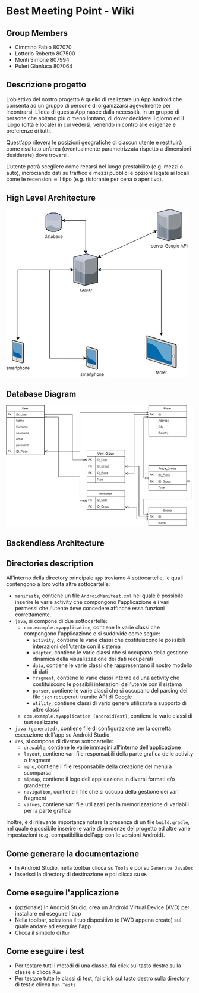 # Best Meeting Point - Wiki
## Group Members
*  Cimmino Fabio 807070
*  Lotterio Roberto 807500
*  Monti Simone 807994
*  Puleri Gianluca 807064

## Descrizione progetto
L’obiettivo del nostro progetto è quello di realizzare un App Android che consenta ad un gruppo di persone di organizzarsi agevolmente per incontrarsi. L’idea di questa App nasce dalla necessità, in un gruppo di persone che abitano più o meno lontano, di dover decidere il giorno ed il luogo (città e locale) in cui vedersi, venendo in contro alle esigenze e preferenze di tutti.

Quest’app rileverà le posizioni geografiche di ciascun utente e restituirà come risultato un’area (eventualmente parametrizzata rispetto a dimensioni desiderate) dove trovarsi.

L’utente potrà scegliere come recarsi nel luogo prestabilito (e.g. mezzi o auto), incrociando dati su traffico e mezzi pubblici e opzioni legate ai locali come le recensioni e il tipo (e.g. ristorante per cena o aperitivo).

## High Level Architecture
![Architecture (1)](architettura.jpg)

## Database Diagram
![Database diagram](Database_diagram.jpg)

## Backendless Architecture


## Directories description
All'interno della directory principale `app` troviamo 4 sottocartelle, le quali contengono a loro volta altre sottocartelle:
* `manifests`, contiene un file `AndroidManifest.xml` nel quale è possibile inserire le varie activity che compongono l'applicazione e i vari permessi che l'utente deve concedere affinché essa funzioni correttamente.
* `java`, si compone di due sottocartelle:
   * `com.example.myapplication`, contiene le varie classi che compongono l'applicazione e si suddivide come segue:
      * `activity`, contiene le varie classi che costituiscono le possibili interazioni dell'utente con il sistema 
      * `adapter`, contiene le varie classi che si occupano della gestione dinamica della visualizzazione dei dati recuperati
      * `data`, contiene le varie classi che rappresentano il nostro modello di dati
      * `fragment`, contiene le varie classi interne ad una activity che costituiscono le possibili interazioni dell'utente con il sistema  
      * `parser`, contiene le varie classi che si occupano del parsing dei file `json` recuperati tramite API di Google
      * `utility`, contiene classi di vario genere utilizzate a supporto di altre classi
   * `com.example.myapplication (androidTest)`, contiene le varie classi di test realizzate
* `java (generated)`, contiene file di configurazione per la corretta esecuzione dell'app su Android Studio.
* `res`, si compone di diverse sottocartelle:
   * `drawable`, contiene le varie immagini all'interno dell'applicazione
   * `layout`, contiene vari file responsabili della parte grafica delle activity o fragment
   * `menu`, contiene il file responsabile della creazione del menu a scomparsa
   * `mipmap`, contiene il logo dell'applicazione in diversi formati e/o grandezze
   * `navigation`, contiene il file che si occupa della gestione dei vari fragment
   * `values`, contiene vari file utilizzati per la memorizzazione di variabili per la parte grafica

Inoltre, è di rilevante importanza notare la presenza di un file `build.gradle`, nel quale è possibile inserire le varie dipendenze del progetto ed altre varie impostazioni (e.g. compatibilità dell'app con le versioni Android).

## Come generare la documentazione
* In Android Studio, nella toolbar clicca su `Tools` e poi su `Generate JavaDoc`
* Inserisci la directory di destinazione e poi clicca su `OK`

## Come eseguire l'applicazione
* (opzionale) In Android Studio, crea un Android Virtual Device (AVD) per installare ed eseguire l'app
* Nella toolbar, seleziona il tuo dispositivo (o l'AVD appena creato) sul quale andare ad eseguire l'app
* Clicca il simbolo di `Run`

## Come eseguire i test
* Per testare tutti i metodi di una classe, fai click sul tasto destro sulla classe e clicca `Run`
* Per testare tutte le classi di test, fai click sul tasto destro sulla directory di test e clicca `Run Tests`